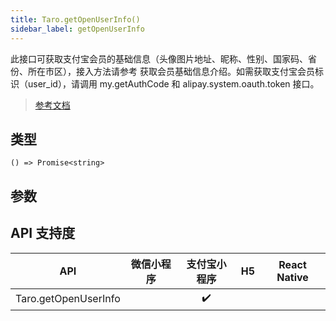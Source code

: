 ```yaml
---
title: Taro.getOpenUserInfo()
sidebar_label: getOpenUserInfo
---
```


此接口可获取支付宝会员的基础信息（头像图片地址、昵称、性别、国家码、省份、所在市区），接入方法请参考 获取会员基础信息介绍。如需获取支付宝会员标识（user_id），请调用 my.getAuthCode 和 alipay.system.oauth.token 接口。

> [参考文档](https://docs.alipay.com/mini/api/ch8chh)

## 类型

```tsx
() => Promise<string>
```

## 参数

## API 支持度

| API | 微信小程序 | 支付宝小程序 | H5 | React Native |
| :---: | :---: | :---: | :---: | :---: |
| Taro.getOpenUserInfo |  | ✔️ |  |  |

